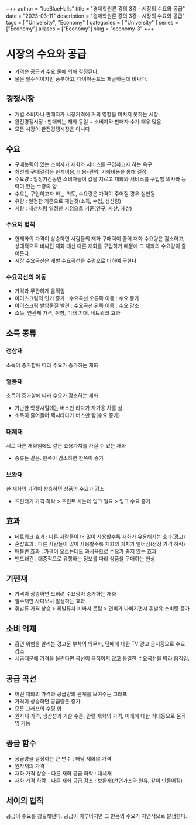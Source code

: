 +++
author = "IceBlueHalls"
title = "경제학원론 강의 3강 - 시장의 수요와 공급"
date = "2023-03-11"
description = "경제학원론 강의 3강 - 시장의 수요와 공급"
tags = [
    "University",
    "Economy"
]
categories = [
    "University"
]
series = ["Economy"]
aliases = ["Economy"]
slug = "economy-3"
+++

# 시장의 수요와 공급
* 가격은 공급과 수요 둘에 의해 결정된다.
* 물은 필수적이지만 풍부하고, 다이아몬드느 채굴하는데 비싸다.

## 경쟁시장
* 개별 소비자나 판매자가 시장가격에 거의 영향을 미치지 못하는 시장.
* 완전경쟁시장 : 판매되는 재화 동일 + 소비자와 판매자 수가 매우 많음
* 모든 시장이 완전경쟁시장은 아니다

## 수요
* 구매능력이 있는 소비자가 재화와 서비스를 구입하고자 하는 욕구
* 최선의 구매결정은 한계비용, 비용-편익, 기회비용을 통해 결정
* 수요량 : 일정기간동안 소비자들이 값을 치르고 재화와 서비스를 구입할 의사와 능력이 있는 수량의 양
* 수요는 구입하고자 하는 의도, 수요량은 가격이 주어질 경우 실현됨
* 유량 : 일정한 기준으로 재는것(소득, 수입, 생산량)
* 저량 : 재산처럼 일정한 시점으로 기준(인구, 자산, 재산)

### 수요의 법칙
* 한재화의 가격이 상승하면 사람들의 재화 구매력이 줄어 재화 수요량은 감소하고, 상대적으로 비싸진 재화 대신 다른 재화를 구입하기 때문에 그 재화의 수요량이 줄어든다.
* 시장 수요곡선은 개벌 수요곡선을 수평으로 더하여 구한다

### 수요곡선의 이동
* 가격과 무관하게 움직임
* 아이스크림의 인기 증가 : 수요곡선 오른쪽 이동 : 수요 증가
* 아이스크림 발암물질 발견 : 수요곡선 왼쪽 이동 : 수요 감소
* 소득, 연관제 가격, 취향, 미래 기대, 네트워크 효과

## 소득 종류

### 정상재
소득이 증가함에 따라 수요가 증가하는 재화

### 열등재
소득이 증가함에 따라 수요가 감소하는 재화
* 가난한 학생시절에는 버스만 타다가 자가용 차를 삼.
* 소득이 줄어들어 택시타다가 버스만 탐(수요 증가)

### 대체재
서로 다른 재화임에도 같은 효용가치를 가질 수 있는 재화
* 종류는 같음. 한쪽이 감소하면 한쪽이 증가

### 보완재
한 재화의 가격이 상승하면 상품의 수요가 감소.
* 프린터기 가격 하락 > 프린트 사는데 잉크 필요 > 잉크 수요 증가

## 효과
* 네트워크 효과 : 다른 사람들이 더 많이 사용할수록 재화가 유용해지는 효과(광고)
* 혼잡효과 : 다른 사람들이 많이 사용할수록 재화의 가치가 떨어짐(정장 가격 하락)
* 배블런 효과 : 가격이 오르는데도 과시욕으로 수요가 줄지 않는 효과
* 밴드왜건 : 대중적으로 유행하는 정보를 따라 상품을 구매하는 현상

## 기펜재
* 가격이 상승하면 오히려 수요량이 증가하는 재화
* 필수재만 사다보니 발생하는 효과
* 휘발류 가격 상승 > 휘발류차 비싸서 못탐 > 연비가 나빠지면서 휘발유 소비량 증가

## 소비 억제
* 흡연 위험을 알리는 경고문 부착의 의무화, 담배에 대한 TV 광고 금지등으로 수요 감소
* 세금때문에 가격을 올린다면 곡선이 움직이지 않고 동일한 수요곡선을 따라 움직임.

## 공급 곡선
* 어떤 재화의 가격과 공급량의 관계를 보여주는 그래프
* 가격이 상승하면 공급량은 증가
* 모든 그래프의 수평 합
* 원자재 가격, 생산성과 기술 수준, 관련 재화의 가격, 미래에 대한 기대등으로 움직임 가능

## 공급 함수
* 공급량을 결정하는 큰 변수 : 해당 재화의 가격
* 원자재의 가격
* 재화 가격 상승 - 다른 재화 공급 하락 : 대체재
* 재화 가격 하락 - 다른 재화 공급 감소 : 보완재(천연가스와 원유, 같이 만들어짐)

## 세이의 법칙
공급이 수요를 창출해낸다. 공급이 이루어지면 그 만큼의 수요가 자연적으로 발생한다.
